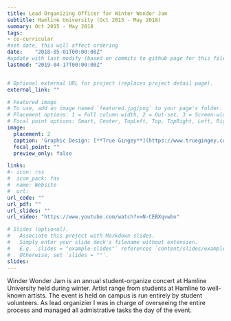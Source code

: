```yaml
---
title: Lead Organizing Officer for Winter Wonder Jam 
subtitle: Hamline University (Oct 2015 - May 2018)
summary: Oct 2015 - May 2018
tags:
- co-curricular
#set date, this will affect ordering 
date:    "2018-05-01T00:00:00Z"
#update with last modify (based on commits to github page for this file)
lastmod: "2019-04-17T00:00:00Z"


# Optional external URL for project (replaces project detail page).
external_link: ""

# Featured image
# To use, add an image named `featured.jpg/png` to your page's folder.
# Placement options: 1 = Full column width, 2 = Out-set, 3 = Screen-width
# Focal point options: Smart, Center, TopLeft, Top, TopRight, Left, Right, BottomLeft, Bottom, BottomRight
image:
  placement: 2
  caption: 'Graphic Design: [**True Gingey**](https://www.truegingey.com/winter-wonderjam)'
  focal_point: ""
  preview_only: false

links:
#- icon: rss
#  icon_pack: fas
#  name: Website
#  url:  
url_code: ""
url_pdf: ""
url_slides: ""
url_video: "https://www.youtube.com/watch?v=N-CEBXqvwbo"

# Slides (optional).
#   Associate this project with Markdown slides.
#   Simply enter your slide deck's filename without extension.
#   E.g. `slides = "example-slides"` references `content/slides/example-slides.md`.
#   Otherwise, set `slides = ""`.
slides: 
---
```


Winder Wonder Jam is an annual student-organize concert at Hamline University held during winter.  Artist range from students at Hamline to well-known artists.  The event is held on campus is run entirely by student volunteers.  As lead organizier I was in charge of overseeing the entire process and managed all admistrative tasks the day of the event.  




